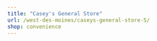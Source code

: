 ```yaml
---
title: "Casey's General Store"
url: /west-des-moines/caseys-general-store-5/
shop: convenience
---
```

